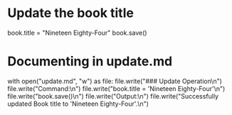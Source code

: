 # Update the book title

book.title = "Nineteen Eighty-Four"
book.save()

# Documenting in update.md

with open("update.md", "w") as file:
    file.write("### Update Operation\n")
    file.write("Command:\n")
    file.write("book.title = 'Nineteen Eighty-Four'\n")
    file.write("book.save()\n")
    file.write("Output:\n")
    file.write("Successfully updated Book title to 'Nineteen Eighty-Four'.\n")
